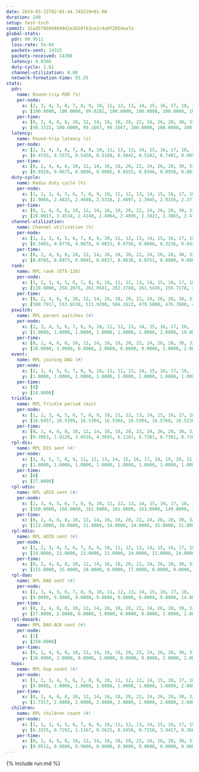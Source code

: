 ```yaml
---
date: 2019-03-15T02:01:44.745219+01:00
duration: 240
setup: test-tsch
commit: 31ad57089d4849d2e2658f63ce2c4a9f205dea7a
global-stats:
  pdr: 99.9511
  loss-rate: 5e-04
  packets-sent: 14315
  packets-received: 14308
  latency: 0.8366
  duty-cycle: 2.61
  channel-utilization: 0.08
  network-formation-time: 93.25
stats:
  pdr:
    name: Round-trip PDR (%)
    per-node:
      x: [2, 3, 4, 5, 6, 7, 8, 9, 10, 11, 12, 13, 14, 15, 16, 17, 18, 19, 20, 21, 22, 23, 24, 25]
      y: [100.0000, 100.0000, 99.8282, 100.0000, 100.0000, 100.0000, 100.0000, 100.0000, 100.0000, 99.8333, 100.0000, 100.0000, 99.8353, 100.0000, 100.0000, 99.8377, 100.0000, 100.0000, 100.0000, 99.8336, 100.0000, 99.6790, 100.0000, 100.0000]
    per-time:
      x: [0, 2, 4, 6, 8, 10, 12, 14, 16, 18, 20, 22, 24, 26, 28, 30, 32, 34, 36, 38, 40, 42, 44, 46, 48, 50, 52, 54, 56, 58, 60, 62, 64, 66, 68, 70, 72, 74, 76, 78, 80, 82, 84, 86, 88, 90, 92, 94, 96, 98, 100, 102, 104, 106, 108, 110, 112, 114, 116, 118, 120, 122, 124, 126, 128, 130, 132, 134, 136, 138, 140, 142, 144, 146, 148, 150, 152, 154, 156, 158, 160, 162, 164, 166, 168, 170, 172, 174, 176, 178, 180, 182, 184, 186, 188, 190, 192, 194, 196, 198, 200, 202, 204, 206, 208, 210, 212, 214, 216, 218, 220, 222, 224, 226, 228, 230, 232, 234, 236, 238, 240]
      y: [98.3333, 100.0000, 99.1667, 99.1667, 100.0000, 100.0000, 100.0000, 100.0000, 100.0000, 100.0000, 100.0000, 100.0000, 100.0000, 100.0000, 100.0000, 100.0000, 100.0000, 100.0000, 100.0000, 100.0000, 100.0000, 100.0000, 100.0000, 100.0000, 100.0000, 100.0000, 100.0000, 100.0000, 100.0000, 100.0000, 99.1667, 100.0000, 100.0000, 100.0000, 100.0000, 100.0000, 100.0000, 100.0000, 100.0000, 100.0000, 100.0000, 100.0000, 100.0000, 100.0000, 100.0000, 100.0000, 100.0000, 100.0000, 100.0000, 100.0000, 100.0000, 100.0000, 100.0000, 100.0000, 100.0000, 100.0000, 100.0000, 100.0000, 100.0000, 100.0000, 100.0000, 100.0000, 100.0000, 100.0000, 100.0000, 100.0000, 100.0000, 100.0000, 100.0000, 100.0000, 100.0000, 100.0000, 100.0000, 100.0000, 100.0000, 100.0000, 100.0000, 100.0000, 100.0000, 100.0000, 100.0000, 100.0000, 100.0000, 100.0000, 100.0000, 100.0000, 100.0000, 100.0000, 100.0000, 100.0000, 100.0000, 100.0000, 100.0000, 99.1667, 100.0000, 100.0000, 100.0000, 100.0000, 100.0000, 100.0000, 100.0000, 100.0000, 100.0000, 100.0000, 100.0000, 100.0000, 100.0000, 100.0000, 100.0000, 99.1667, 100.0000, 100.0000, 100.0000, 100.0000, 100.0000, 100.0000, 100.0000, 100.0000, 100.0000, 100.0000, null]
  latency:
    name: Round-trip latency (s)
    per-node:
      x: [2, 3, 4, 5, 6, 7, 8, 9, 10, 11, 12, 13, 14, 15, 16, 17, 18, 19, 20, 21, 22, 23, 24, 25]
      y: [0.4743, 0.5575, 0.5450, 0.5168, 0.4842, 0.5182, 0.7401, 0.9058, 0.7850, 0.9068, 0.7427, 0.7144, 0.9217, 0.7855, 0.7198, 0.9457, 0.9961, 1.0366, 0.9594, 1.0852, 1.0977, 1.2342, 1.1848, 1.2028]
    per-time:
      x: [0, 2, 4, 6, 8, 10, 12, 14, 16, 18, 20, 22, 24, 26, 28, 30, 32, 34, 36, 38, 40, 42, 44, 46, 48, 50, 52, 54, 56, 58, 60, 62, 64, 66, 68, 70, 72, 74, 76, 78, 80, 82, 84, 86, 88, 90, 92, 94, 96, 98, 100, 102, 104, 106, 108, 110, 112, 114, 116, 118, 120, 122, 124, 126, 128, 130, 132, 134, 136, 138, 140, 142, 144, 146, 148, 150, 152, 154, 156, 158, 160, 162, 164, 166, 168, 170, 172, 174, 176, 178, 180, 182, 184, 186, 188, 190, 192, 194, 196, 198, 200, 202, 204, 206, 208, 210, 212, 214, 216, 218, 220, 222, 224, 226, 228, 230, 232, 234, 236, 238, 240]
      y: [0.9320, 0.8675, 0.8896, 0.9085, 0.8553, 0.8346, 0.8950, 0.8831, 0.8327, 0.8370, 0.8731, 0.8779, 0.8530, 0.9239, 0.8779, 0.8953, 0.8960, 0.8531, 0.8507, 0.8768, 0.8465, 0.8889, 0.8442, 0.8336, 0.8486, 0.9076, 0.8492, 0.8856, 0.9303, 0.8505, 0.9045, 0.8583, 0.8760, 0.8407, 0.8673, 0.8272, 0.8289, 0.8449, 0.8174, 0.8885, 0.8137, 0.8986, 0.8895, 0.8247, 0.8428, 0.8561, 0.8304, 0.8334, 0.8214, 0.8487, 0.8175, 0.8545, 0.8764, 0.8074, 0.8266, 0.8192, 0.7967, 0.7888, 0.8280, 0.8306, 0.8213, 0.8234, 0.8162, 0.7873, 0.8200, 0.8297, 0.8097, 0.8196, 0.8010, 0.7940, 0.7734, 0.8065, 0.8020, 0.7993, 0.8600, 0.7939, 0.7671, 0.8340, 0.8162, 0.8382, 0.7968, 0.8448, 0.7769, 0.8289, 0.7904, 0.8100, 0.8167, 0.7944, 0.8092, 0.7686, 0.8168, 0.7975, 0.7703, 0.7949, 0.8060, 0.7724, 0.8262, 0.7545, 0.8583, 0.8309, 0.8219, 0.8163, 0.8062, 0.8183, 0.8278, 0.7980, 0.8463, 0.8158, 0.8206, 0.8621, 0.8407, 0.8797, 0.8487, 0.8310, 0.8365, 0.8158, 0.8615, 0.8094, 0.8445, 0.9125, null]
  duty-cycle:
    name: Radio duty cycle (%)
    per-node:
      x: [1, 2, 3, 4, 5, 6, 7, 8, 9, 10, 11, 12, 13, 14, 15, 16, 17, 18, 19, 20, 21, 22, 23, 24, 25]
      y: [2.9066, 2.4825, 2.4600, 2.5328, 2.4097, 2.3945, 2.9156, 2.3719, 2.5388, 2.4659, 2.4706, 2.5163, 2.5253, 2.4581, 2.5264, 2.7418, 2.5369, 2.7321, 2.6914, 2.7144, 2.8410, 2.6241, 2.8025, 2.7537, 2.7486]
    per-time:
      x: [0, 2, 4, 6, 8, 10, 12, 14, 16, 18, 20, 22, 24, 26, 28, 30, 32, 34, 36, 38, 40, 42, 44, 46, 48, 50, 52, 54, 56, 58, 60, 62, 64, 66, 68, 70, 72, 74, 76, 78, 80, 82, 84, 86, 88, 90, 92, 94, 96, 98, 100, 102, 104, 106, 108, 110, 112, 114, 116, 118, 120, 122, 124, 126, 128, 130, 132, 134, 136, 138, 140, 142, 144, 146, 148, 150, 152, 154, 156, 158, 160, 162, 164, 166, 168, 170, 172, 174, 176, 178, 180, 182, 184, 186, 188, 190, 192, 194, 196, 198, 200, 202, 204, 206, 208, 210, 212, 214, 216, 218, 220, 222, 224, 226, 228, 230, 232, 234, 236, 238]
      y: [28.0017, 2.4534, 2.4148, 2.4064, 2.4095, 2.3827, 2.3865, 2.4121, 2.3900, 2.3841, 2.3809, 2.3843, 2.3888, 2.3874, 2.4259, 2.3964, 2.4017, 2.3904, 2.3824, 2.3795, 2.3852, 2.3853, 2.3945, 2.3814, 2.3866, 2.3892, 2.3816, 2.3818, 2.3993, 2.4052, 2.3933, 2.3959, 2.3973, 2.3840, 2.3859, 2.3805, 2.3817, 2.3875, 2.3776, 2.3916, 2.4031, 2.3906, 2.4042, 2.4044, 2.3887, 2.3971, 2.4001, 2.3807, 2.3935, 2.3863, 2.4008, 2.3885, 2.3932, 2.3994, 2.3867, 2.3916, 2.3737, 2.3888, 2.3987, 2.3834, 2.4001, 2.3896, 2.3894, 2.3847, 2.4003, 2.3937, 2.3949, 2.3974, 2.3969, 2.3960, 2.3872, 2.3840, 2.3919, 2.3952, 2.3929, 2.3975, 2.3918, 2.3848, 2.3975, 2.3854, 2.3902, 2.3895, 2.3896, 2.3849, 2.3962, 2.3929, 2.3909, 2.3868, 2.3930, 2.4027, 2.3722, 2.3935, 2.3969, 2.3825, 2.3939, 2.3928, 2.3985, 2.3859, 2.3839, 2.3928, 2.4004, 2.3881, 2.4073, 2.3928, 2.3923, 2.3876, 2.3853, 2.3913, 2.3836, 2.3974, 2.4148, 2.3869, 2.3942, 2.3980, 2.3908, 2.4094, 2.4157, 2.3987, 2.4022, 2.4003]
  channel-utilization:
    name: Channel utilization (%)
    per-node:
      x: [1, 2, 3, 4, 5, 6, 7, 8, 9, 10, 11, 12, 13, 14, 15, 16, 17, 18, 19, 20, 21, 22, 23, 24, 25]
      y: [0.3465, 0.0770, 0.0878, 0.0653, 0.0756, 0.0600, 0.3236, 0.0427, 0.0311, 0.0747, 0.0352, 0.0324, 0.1298, 0.0310, 0.0625, 0.1478, 0.0612, 0.0711, 0.0349, 0.0497, 0.0517, 0.0463, 0.0312, 0.0307, 0.0305]
    per-time:
      x: [0, 2, 4, 6, 8, 10, 12, 14, 16, 18, 20, 22, 24, 26, 28, 30, 32, 34, 36, 38, 40, 42, 44, 46, 48, 50, 52, 54, 56, 58, 60, 62, 64, 66, 68, 70, 72, 74, 76, 78, 80, 82, 84, 86, 88, 90, 92, 94, 96, 98, 100, 102, 104, 106, 108, 110, 112, 114, 116, 118, 120, 122, 124, 126, 128, 130, 132, 134, 136, 138, 140, 142, 144, 146, 148, 150, 152, 154, 156, 158, 160, 162, 164, 166, 168, 170, 172, 174, 176, 178, 180, 182, 184, 186, 188, 190, 192, 194, 196, 198, 200, 202, 204, 206, 208, 210, 212, 214, 216, 218, 220, 222, 224, 226, 228, 230, 232, 234, 236, 238]
      y: [0.0785, 0.0973, 0.0845, 0.0827, 0.0838, 0.0751, 0.0800, 0.0867, 0.0782, 0.0778, 0.0740, 0.0778, 0.0824, 0.0788, 0.0961, 0.0806, 0.0861, 0.0797, 0.0771, 0.0757, 0.0787, 0.0782, 0.0795, 0.0757, 0.0769, 0.0789, 0.0756, 0.0762, 0.0848, 0.0880, 0.0825, 0.0821, 0.0805, 0.0776, 0.0782, 0.0767, 0.0764, 0.0797, 0.0753, 0.0824, 0.0841, 0.0799, 0.0867, 0.0876, 0.0796, 0.0840, 0.0857, 0.0766, 0.0830, 0.0784, 0.0843, 0.0794, 0.0804, 0.0868, 0.0783, 0.0816, 0.0734, 0.0802, 0.0819, 0.0772, 0.0843, 0.0812, 0.0812, 0.0784, 0.0854, 0.0808, 0.0814, 0.0810, 0.0811, 0.0801, 0.0780, 0.0775, 0.0804, 0.0834, 0.0820, 0.0853, 0.0785, 0.0766, 0.0827, 0.0791, 0.0804, 0.0815, 0.0822, 0.0778, 0.0841, 0.0797, 0.0814, 0.0786, 0.0823, 0.0858, 0.0734, 0.0830, 0.0834, 0.0765, 0.0817, 0.0803, 0.0843, 0.0793, 0.0776, 0.0821, 0.0851, 0.0798, 0.0858, 0.0789, 0.0806, 0.0793, 0.0790, 0.0804, 0.0772, 0.0836, 0.0909, 0.0805, 0.0840, 0.0868, 0.0828, 0.0886, 0.0902, 0.0828, 0.0844, 0.0840]
  rank:
    name: RPL rank (ETX-128)
    per-node:
      x: [1, 2, 3, 4, 5, 6, 7, 8, 9, 10, 11, 12, 13, 14, 15, 16, 17, 18, 19, 20, 21, 22, 23, 24, 25]
      y: [128.0000, 258.2075, 261.0581, 262.2780, 261.5436, 259.7178, 266.2614, 402.4917, 533.5680, 401.2541, 415.8477, 393.5081, 395.7541, 528.9593, 434.8760, 402.9087, 417.6996, 535.9146, 527.7572, 550.8648, 543.6100, 553.4467, 670.3952, 680.6614, 669.8000]
    per-time:
      x: [0, 2, 4, 6, 8, 10, 12, 14, 16, 18, 20, 22, 24, 26, 28, 30, 32, 34, 36, 38, 40, 42, 44, 46, 48, 50, 52, 54, 56, 58, 60, 62, 64, 66, 68, 70, 72, 74, 76, 78, 80, 82, 84, 86, 88, 90, 92, 94, 96, 98, 100, 102, 104, 106, 108, 110, 112, 114, 116, 118, 120, 122, 124, 126, 128, 130, 132, 134, 136, 138, 140, 142, 144, 146, 148, 150, 152, 154, 156, 158, 160, 162, 164, 166, 168, 170, 172, 174, 176, 178, 180, 182, 184, 186, 188, 190, 192, 194, 196, 198, 200, 202, 204, 206, 208, 210, 212, 214, 216, 218, 220, 222, 224, 226, 228, 230, 232, 234, 236, 238]
      y: [590.7917, 553.6538, 511.9200, 504.1923, 479.5800, 476.7800, 479.9231, 453.1923, 436.6200, 427.8800, 422.1600, 425.4600, 425.5200, 423.7800, 430.0400, 432.2400, 432.9800, 440.3529, 433.3800, 433.4200, 432.2549, 431.2800, 429.1400, 430.2000, 430.8000, 432.7600, 435.7000, 431.4314, 437.0000, 438.3137, 435.3137, 432.8627, 421.7200, 422.4600, 426.3000, 425.7000, 431.2593, 424.5600, 424.1800, 422.4314, 429.8431, 424.0200, 426.5600, 428.9608, 426.9216, 426.8039, 429.4510, 442.2778, 422.8600, 420.8200, 417.9800, 418.3600, 419.0200, 421.9400, 420.5000, 424.9216, 419.0600, 425.8400, 428.0200, 427.4000, 431.1569, 425.9200, 427.6471, 425.6800, 432.3077, 427.2308, 422.5600, 419.7000, 419.5200, 424.8400, 424.3800, 424.0000, 421.8200, 430.5000, 429.4074, 425.6667, 423.8400, 424.9800, 425.9800, 428.4200, 426.9200, 426.9808, 425.8800, 425.1600, 420.0200, 418.9000, 417.4000, 419.7400, 416.9600, 419.2308, 417.1400, 417.5800, 424.4510, 419.4800, 427.0192, 421.8600, 424.0588, 426.1731, 416.5200, 419.2353, 418.1600, 419.3200, 417.0800, 416.5000, 415.3529, 418.5200, 418.4400, 417.8200, 419.0980, 426.7692, 425.8679, 424.8800, 425.8400, 424.8000, 426.0962, 434.2037, 423.6200, 423.4600, 431.2692, 423.1800]
  pswitch:
    name: RPL parent switches (#)
    per-node:
      x: [2, 3, 4, 5, 6, 7, 8, 9, 10, 11, 12, 13, 14, 15, 16, 17, 18, 19, 20, 21, 22, 23, 24, 25]
      y: [1.0000, 1.0000, 1.0000, 1.0000, 1.0000, 1.0000, 2.0000, 10.0000, 4.0000, 3.0000, 6.0000, 4.0000, 6.0000, 2.0000, 1.0000, 3.0000, 6.0000, 4.0000, 5.0000, 2.0000, 4.0000, 9.0000, 12.0000, 6.0000]
    per-time:
      x: [0, 2, 4, 6, 8, 10, 12, 14, 16, 18, 20, 22, 24, 26, 28, 30, 32, 34, 36, 38, 40, 42, 44, 46, 48, 50, 52, 54, 56, 58, 60, 62, 64, 66, 68, 70, 72, 74, 76, 78, 80, 82, 84, 86, 88, 90, 92, 94, 96, 98, 100, 102, 104, 106, 108, 110, 112, 114, 116, 118, 120, 122, 124, 126, 128, 130, 132, 134, 136, 138, 140, 142, 144, 146, 148, 150, 152, 154, 156, 158, 160, 162, 164, 166, 168, 170, 172, 174, 176, 178, 180, 182, 184, 186, 188, 190, 192, 194, 196, 198, 200, 202, 204, 206, 208, 210, 212, 214, 216, 218, 220, 222, 224, 226, 228, 230, 232, 234, 236]
      y: [28.0000, 2.0000, 0.0000, 2.0000, 0.0000, 0.0000, 2.0000, 2.0000, 0.0000, 0.0000, 0.0000, 0.0000, 0.0000, 0.0000, 0.0000, 0.0000, 0.0000, 1.0000, 0.0000, 0.0000, 1.0000, 0.0000, 0.0000, 0.0000, 0.0000, 0.0000, 0.0000, 1.0000, 1.0000, 1.0000, 1.0000, 1.0000, 0.0000, 0.0000, 0.0000, 0.0000, 4.0000, 0.0000, 0.0000, 1.0000, 1.0000, 0.0000, 0.0000, 1.0000, 1.0000, 1.0000, 1.0000, 4.0000, 0.0000, 0.0000, 0.0000, 0.0000, 0.0000, 0.0000, 0.0000, 1.0000, 0.0000, 0.0000, 0.0000, 0.0000, 1.0000, 0.0000, 1.0000, 0.0000, 2.0000, 2.0000, 0.0000, 0.0000, 0.0000, 0.0000, 0.0000, 0.0000, 0.0000, 0.0000, 4.0000, 1.0000, 0.0000, 0.0000, 0.0000, 0.0000, 0.0000, 2.0000, 0.0000, 0.0000, 0.0000, 0.0000, 0.0000, 0.0000, 0.0000, 2.0000, 0.0000, 0.0000, 1.0000, 0.0000, 2.0000, 0.0000, 1.0000, 2.0000, 0.0000, 1.0000, 0.0000, 0.0000, 0.0000, 0.0000, 1.0000, 0.0000, 0.0000, 0.0000, 1.0000, 2.0000, 3.0000, 0.0000, 0.0000, 0.0000, 2.0000, 4.0000, 0.0000, 0.0000, 2.0000]
  event:
    name: RPL joining DAG (#)
    per-node:
      x: [2, 3, 4, 5, 6, 7, 8, 9, 10, 11, 12, 13, 14, 15, 16, 17, 18, 19, 20, 21, 22, 23, 24, 25]
      y: [1.0000, 1.0000, 1.0000, 1.0000, 1.0000, 1.0000, 1.0000, 1.0000, 1.0000, 1.0000, 1.0000, 1.0000, 1.0000, 1.0000, 1.0000, 1.0000, 1.0000, 1.0000, 1.0000, 1.0000, 1.0000, 1.0000, 1.0000, 1.0000]
    per-time:
      x: [0]
      y: [24.0000]
  trickle:
    name: RPL Trickle period (min)
    per-node:
      x: [1, 2, 3, 4, 5, 6, 7, 8, 9, 10, 11, 12, 13, 14, 15, 16, 17, 18, 19, 20, 21, 22, 23, 24, 25]
      y: [16.6457, 16.5395, 16.5304, 16.5304, 16.5304, 16.5769, 16.5236, 16.5344, 16.4179, 16.5510, 16.4388, 16.4808, 16.5421, 16.5491, 16.5344, 16.5228, 16.4304, 16.4734, 16.6023, 16.5880, 16.5067, 16.4987, 16.5660, 16.5779, 16.5916]
    per-time:
      x: [0, 2, 4, 6, 8, 10, 12, 14, 16, 18, 20, 22, 24, 26, 28, 30, 32, 34, 36, 38, 40, 42, 44, 46, 48, 50, 52, 54, 56, 58, 60, 62, 64, 66, 68, 70, 72, 74, 76, 78, 80, 82, 84, 86, 88, 90, 92, 94, 96, 98, 100, 102, 104, 106, 108, 110, 112, 114, 116, 118, 120, 122, 124, 126, 128, 130, 132, 134, 136, 138, 140, 142, 144, 146, 148, 150, 152, 154, 156, 158, 160, 162, 164, 166, 168, 170, 172, 174, 176, 178, 180, 182, 184, 186, 188, 190, 192, 194, 196, 198, 200, 202, 204, 206, 208, 210, 212, 214, 216, 218, 220, 222, 224, 226, 228, 230, 232, 234, 236, 238]
      y: [0.3963, 1.9220, 3.4516, 4.3691, 6.1167, 8.7381, 8.7381, 8.7381, 9.0877, 17.4763, 17.4763, 17.4763, 17.4763, 17.4763, 17.4763, 17.4763, 17.4763, 17.4763, 17.4763, 17.4763, 17.4763, 17.4763, 17.4763, 17.4763, 17.4763, 17.4763, 17.4763, 17.4763, 17.4763, 17.4763, 17.4763, 17.4763, 17.4763, 17.4763, 17.4763, 17.4763, 17.4763, 17.4763, 17.4763, 17.4763, 17.4763, 17.4763, 17.4763, 17.4763, 17.4763, 17.4763, 17.4763, 17.4763, 17.4763, 17.4763, 17.4763, 17.4763, 17.4763, 17.4763, 17.4763, 17.4763, 17.4763, 17.4763, 17.4763, 17.4763, 17.4763, 17.4763, 17.4763, 17.4763, 17.4763, 17.4763, 17.4763, 17.4763, 17.4763, 17.4763, 17.4763, 17.4763, 17.4763, 17.4763, 17.4763, 17.4763, 17.4763, 17.4763, 17.4763, 17.4763, 17.4763, 17.4763, 17.4763, 17.4763, 17.4763, 17.4763, 17.4763, 17.4763, 17.4763, 17.4763, 17.4763, 17.4763, 17.4763, 17.4763, 17.4763, 17.4763, 17.4763, 17.4763, 17.4763, 17.4763, 17.4763, 17.4763, 17.4763, 17.4763, 17.4763, 17.4763, 17.4763, 17.4763, 17.4763, 17.4763, 17.4763, 17.4763, 17.4763, 17.4763, 17.4763, 17.4763, 17.4763, 17.4763, 17.4763, 17.4763]
  rpl-dis:
    name: RPL DIS sent (#)
    per-node:
      x: [3, 4, 5, 7, 8, 9, 11, 12, 13, 14, 15, 16, 17, 18, 19, 20, 21, 22, 23, 24, 25]
      y: [1.0000, 1.0000, 1.0000, 1.0000, 1.0000, 1.0000, 1.0000, 1.0000, 1.0000, 1.0000, 1.0000, 2.0000, 1.0000, 1.0000, 2.0000, 1.0000, 2.0000, 1.0000, 2.0000, 2.0000, 2.0000]
    per-time:
      x: [0]
      y: [27.0000]
  rpl-udio:
    name: RPL uDIO sent (#)
    per-node:
      x: [2, 3, 4, 5, 6, 7, 8, 9, 10, 11, 12, 13, 14, 15, 16, 17, 18, 19, 20, 21, 22, 23, 24, 25]
      y: [160.0000, 166.0000, 162.0000, 161.0000, 163.0000, 149.0000, 173.0000, 165.0000, 157.0000, 173.0000, 173.0000, 166.0000, 170.0000, 164.0000, 165.0000, 162.0000, 174.0000, 168.0000, 164.0000, 166.0000, 165.0000, 164.0000, 167.0000, 169.0000]
    per-time:
      x: [0, 2, 4, 6, 8, 10, 12, 14, 16, 18, 20, 22, 24, 26, 28, 30, 32, 34, 36, 38, 40, 42, 44, 46, 48, 50, 52, 54, 56, 58, 60, 62, 64, 66, 68, 70, 72, 74, 76, 78, 80, 82, 84, 86, 88, 90, 92, 94, 96, 98, 100, 102, 104, 106, 108, 110, 112, 114, 116, 118, 120, 122, 124, 126, 128, 130, 132, 134, 136, 138, 140, 142, 144, 146, 148, 150, 152, 154, 156, 158, 160, 162, 164, 166, 168, 170, 172, 174, 176, 178, 180, 182, 184, 186, 188, 190, 192, 194, 196, 198, 200, 202, 204, 206, 208, 210, 212, 214, 216, 218, 220, 222, 224, 226, 228, 230, 232, 234, 236, 238, 240]
      y: [112.0000, 38.0000, 31.0000, 34.0000, 34.0000, 35.0000, 31.0000, 35.0000, 34.0000, 36.0000, 33.0000, 28.0000, 31.0000, 38.0000, 30.0000, 33.0000, 31.0000, 35.0000, 31.0000, 29.0000, 35.0000, 33.0000, 34.0000, 32.0000, 36.0000, 25.0000, 37.0000, 31.0000, 27.0000, 35.0000, 35.0000, 35.0000, 33.0000, 27.0000, 35.0000, 34.0000, 29.0000, 24.0000, 36.0000, 37.0000, 34.0000, 33.0000, 31.0000, 33.0000, 36.0000, 31.0000, 34.0000, 31.0000, 33.0000, 34.0000, 28.0000, 29.0000, 33.0000, 28.0000, 31.0000, 38.0000, 28.0000, 32.0000, 32.0000, 32.0000, 32.0000, 38.0000, 32.0000, 30.0000, 32.0000, 28.0000, 28.0000, 36.0000, 33.0000, 34.0000, 29.0000, 35.0000, 34.0000, 31.0000, 33.0000, 28.0000, 34.0000, 32.0000, 32.0000, 30.0000, 32.0000, 30.0000, 30.0000, 30.0000, 32.0000, 31.0000, 31.0000, 34.0000, 31.0000, 28.0000, 34.0000, 34.0000, 31.0000, 32.0000, 32.0000, 31.0000, 33.0000, 32.0000, 32.0000, 32.0000, 38.0000, 30.0000, 36.0000, 35.0000, 31.0000, 32.0000, 35.0000, 31.0000, 31.0000, 30.0000, 42.0000, 30.0000, 30.0000, 36.0000, 31.0000, 34.0000, 35.0000, 29.0000, 31.0000, 33.0000, 3.0000]
  rpl-mdio:
    name: RPL mDIO sent (#)
    per-node:
      x: [1, 2, 3, 4, 5, 6, 7, 8, 9, 10, 11, 12, 13, 14, 15, 16, 17, 18, 19, 20, 21, 22, 23, 24, 25]
      y: [24.0000, 22.0000, 22.0000, 21.0000, 24.0000, 21.0000, 24.0000, 20.0000, 20.0000, 20.0000, 20.0000, 20.0000, 21.0000, 20.0000, 20.0000, 22.0000, 20.0000, 22.0000, 21.0000, 20.0000, 21.0000, 23.0000, 21.0000, 20.0000, 21.0000]
    per-time:
      x: [0, 2, 4, 6, 8, 10, 12, 14, 16, 18, 20, 22, 24, 26, 28, 30, 32, 34, 36, 38, 40, 42, 44, 46, 48, 50, 52, 54, 56, 58, 60, 62, 64, 66, 68, 70, 72, 74, 76, 78, 80, 82, 84, 86, 88, 90, 92, 94, 96, 98, 100, 102, 104, 106, 108, 110, 112, 114, 116, 118, 120, 122, 124, 126, 128, 130, 132, 134, 136, 138, 140, 142, 144, 146, 148, 150, 152, 154, 156, 158, 160, 162, 164, 166, 168, 170, 172, 174, 176, 178, 180, 182, 184, 186, 188, 190, 192, 194, 196, 198, 200, 202, 204, 206, 208, 210, 212, 214, 216, 218, 220, 222, 224, 226, 228, 230, 232, 234, 236, 238, 240]
      y: [115.0000, 35.0000, 20.0000, 8.0000, 17.0000, 0.0000, 0.0000, 13.0000, 10.0000, 2.0000, 0.0000, 0.0000, 0.0000, 4.0000, 5.0000, 5.0000, 7.0000, 4.0000, 0.0000, 0.0000, 0.0000, 0.0000, 6.0000, 6.0000, 2.0000, 9.0000, 2.0000, 0.0000, 0.0000, 0.0000, 1.0000, 8.0000, 9.0000, 2.0000, 5.0000, 0.0000, 0.0000, 0.0000, 0.0000, 1.0000, 10.0000, 5.0000, 7.0000, 2.0000, 0.0000, 0.0000, 0.0000, 0.0000, 1.0000, 7.0000, 6.0000, 7.0000, 4.0000, 0.0000, 0.0000, 0.0000, 0.0000, 8.0000, 4.0000, 4.0000, 8.0000, 1.0000, 0.0000, 0.0000, 0.0000, 1.0000, 1.0000, 8.0000, 5.0000, 10.0000, 0.0000, 0.0000, 0.0000, 0.0000, 0.0000, 4.0000, 10.0000, 8.0000, 3.0000, 0.0000, 0.0000, 0.0000, 0.0000, 8.0000, 5.0000, 7.0000, 1.0000, 4.0000, 0.0000, 0.0000, 0.0000, 0.0000, 9.0000, 4.0000, 4.0000, 5.0000, 3.0000, 0.0000, 0.0000, 0.0000, 1.0000, 2.0000, 10.0000, 5.0000, 5.0000, 2.0000, 0.0000, 0.0000, 0.0000, 3.0000, 5.0000, 6.0000, 7.0000, 4.0000, 0.0000, 0.0000, 0.0000, 0.0000, 6.0000, 4.0000, 0.0000]
  rpl-dao:
    name: RPL DAO sent (#)
    per-node:
      x: [2, 3, 4, 5, 6, 7, 8, 9, 10, 11, 12, 13, 14, 15, 16, 17, 18, 19, 20, 21, 22, 23, 24, 25]
      y: [9.0000, 9.0000, 9.0000, 9.0000, 9.0000, 9.0000, 9.0000, 14.0000, 10.0000, 10.0000, 12.0000, 11.0000, 11.0000, 10.0000, 9.0000, 10.0000, 12.0000, 11.0000, 10.0000, 10.0000, 10.0000, 14.0000, 13.0000, 11.0000]
    per-time:
      x: [0, 2, 4, 6, 8, 10, 12, 14, 16, 18, 20, 22, 24, 26, 28, 30, 32, 34, 36, 38, 40, 42, 44, 46, 48, 50, 52, 54, 56, 58, 60, 62, 64, 66, 68, 70, 72, 74, 76, 78, 80, 82, 84, 86, 88, 90, 92, 94, 96, 98, 100, 102, 104, 106, 108, 110, 112, 114, 116, 118, 120, 122, 124, 126, 128, 130, 132, 134, 136, 138, 140, 142, 144, 146, 148, 150, 152, 154, 156, 158, 160, 162, 164, 166, 168, 170, 172, 174, 176, 178, 180, 182, 184, 186, 188, 190, 192, 194, 196, 198, 200, 202, 204, 206, 208, 210, 212, 214, 216, 218, 220, 222, 224, 226, 228, 230, 232, 234, 236]
      y: [27.0000, 2.0000, 0.0000, 1.0000, 0.0000, 0.0000, 2.0000, 2.0000, 0.0000, 0.0000, 0.0000, 0.0000, 0.0000, 0.0000, 17.0000, 2.0000, 0.0000, 2.0000, 0.0000, 0.0000, 1.0000, 1.0000, 2.0000, 0.0000, 0.0000, 0.0000, 0.0000, 1.0000, 15.0000, 3.0000, 2.0000, 2.0000, 0.0000, 0.0000, 1.0000, 0.0000, 6.0000, 0.0000, 0.0000, 1.0000, 1.0000, 1.0000, 5.0000, 8.0000, 2.0000, 2.0000, 2.0000, 3.0000, 0.0000, 0.0000, 3.0000, 0.0000, 0.0000, 0.0000, 1.0000, 2.0000, 1.0000, 10.0000, 1.0000, 2.0000, 3.0000, 0.0000, 2.0000, 0.0000, 4.0000, 2.0000, 0.0000, 0.0000, 1.0000, 1.0000, 1.0000, 8.0000, 2.0000, 1.0000, 6.0000, 1.0000, 1.0000, 0.0000, 0.0000, 2.0000, 0.0000, 2.0000, 1.0000, 1.0000, 1.0000, 5.0000, 3.0000, 1.0000, 6.0000, 3.0000, 1.0000, 1.0000, 0.0000, 1.0000, 3.0000, 0.0000, 2.0000, 2.0000, 1.0000, 4.0000, 5.0000, 1.0000, 4.0000, 1.0000, 2.0000, 0.0000, 0.0000, 1.0000, 3.0000, 2.0000, 3.0000, 0.0000, 1.0000, 2.0000, 9.0000, 5.0000, 2.0000, 0.0000, 3.0000]
  rpl-daoack:
    name: RPL DAO-ACK sent (#)
    per-node:
      x: [1]
      y: [250.0000]
    per-time:
      x: [0, 2, 4, 6, 8, 10, 12, 14, 16, 18, 20, 22, 24, 26, 28, 30, 32, 34, 36, 38, 40, 42, 44, 46, 48, 50, 52, 54, 56, 58, 60, 62, 64, 66, 68, 70, 72, 74, 76, 78, 80, 82, 84, 86, 88, 90, 92, 94, 96, 98, 100, 102, 104, 106, 108, 110, 112, 114, 116, 118, 120, 122, 124, 126, 128, 130, 132, 134, 136, 138, 140, 142, 144, 146, 148, 150, 152, 154, 156, 158, 160, 162, 164, 166, 168, 170, 172, 174, 176, 178, 180, 182, 184, 186, 188, 190, 192, 194, 196, 198, 200, 202, 204, 206, 208, 210, 212, 214, 216, 218, 220, 222, 224, 226, 228, 230, 232, 234, 236]
      y: [26.0000, 2.0000, 0.0000, 1.0000, 0.0000, 0.0000, 2.0000, 2.0000, 0.0000, 0.0000, 0.0000, 0.0000, 0.0000, 0.0000, 17.0000, 2.0000, 0.0000, 2.0000, 0.0000, 0.0000, 1.0000, 1.0000, 2.0000, 0.0000, 0.0000, 0.0000, 0.0000, 1.0000, 15.0000, 3.0000, 2.0000, 2.0000, 0.0000, 0.0000, 1.0000, 0.0000, 6.0000, 0.0000, 0.0000, 1.0000, 1.0000, 1.0000, 5.0000, 8.0000, 2.0000, 2.0000, 2.0000, 3.0000, 0.0000, 0.0000, 3.0000, 0.0000, 0.0000, 0.0000, 1.0000, 2.0000, 1.0000, 10.0000, 1.0000, 2.0000, 3.0000, 0.0000, 2.0000, 0.0000, 4.0000, 2.0000, 0.0000, 0.0000, 1.0000, 1.0000, 1.0000, 8.0000, 2.0000, 1.0000, 6.0000, 1.0000, 1.0000, 0.0000, 0.0000, 2.0000, 0.0000, 2.0000, 1.0000, 1.0000, 1.0000, 5.0000, 3.0000, 1.0000, 6.0000, 3.0000, 1.0000, 1.0000, 0.0000, 1.0000, 3.0000, 0.0000, 2.0000, 2.0000, 1.0000, 4.0000, 5.0000, 1.0000, 4.0000, 1.0000, 2.0000, 0.0000, 0.0000, 1.0000, 3.0000, 2.0000, 3.0000, 0.0000, 1.0000, 2.0000, 8.0000, 6.0000, 2.0000, 0.0000, 3.0000]
  hops:
    name: RPL hop count (#)
    per-node:
      x: [1, 2, 3, 4, 5, 6, 7, 8, 9, 10, 11, 12, 13, 14, 15, 16, 17, 18, 19, 20, 21, 22, 23, 24, 25]
      y: [0.0000, 1.0000, 1.0000, 1.0000, 1.0000, 1.0000, 1.0000, 2.0000, 2.6987, 1.6667, 2.0000, 1.9958, 2.0000, 2.6917, 2.0000, 2.0000, 2.0000, 2.9958, 3.0000, 3.0000, 3.0000, 3.0000, 3.9958, 4.0000, 3.9958]
    per-time:
      x: [0, 2, 4, 6, 8, 10, 12, 14, 16, 18, 20, 22, 24, 26, 28, 30, 32, 34, 36, 38, 40, 42, 44, 46, 48, 50, 52, 54, 56, 58, 60, 62, 64, 66, 68, 70, 72, 74, 76, 78, 80, 82, 84, 86, 88, 90, 92, 94, 96, 98, 100, 102, 104, 106, 108, 110, 112, 114, 116, 118, 120, 122, 124, 126, 128, 130, 132, 134, 136, 138, 140, 142, 144, 146, 148, 150, 152, 154, 156, 158, 160, 162, 164, 166, 168, 170, 172, 174, 176, 178, 180, 182, 184, 186, 188, 190, 192, 194, 196, 198, 200, 202, 204, 206, 208, 210, 212, 214, 216, 218, 220, 222, 224, 226, 228, 230, 232, 234, 236, 238]
      y: [1.7317, 2.0800, 2.0800, 2.0800, 2.0800, 2.0800, 2.0800, 2.0800, 2.0800, 2.0800, 2.0800, 2.0800, 2.0800, 2.0800, 2.0800, 2.0800, 2.0800, 2.0800, 2.0800, 2.0800, 2.0800, 2.0800, 2.0800, 2.0800, 2.0800, 2.0800, 2.0800, 2.0800, 2.0800, 2.0800, 2.0800, 2.0800, 2.0800, 2.0800, 2.0800, 2.0800, 2.1000, 2.1600, 2.1600, 2.1600, 2.2000, 2.2000, 2.2000, 2.2000, 2.2000, 2.2000, 2.2000, 2.2000, 2.2000, 2.2000, 2.2000, 2.2000, 2.2000, 2.2000, 2.2000, 2.2000, 2.2000, 2.2000, 2.2000, 2.2000, 2.2000, 2.2000, 2.2000, 2.2000, 2.2000, 2.2000, 2.2000, 2.2000, 2.2000, 2.2000, 2.2000, 2.2000, 2.2000, 2.2000, 2.2000, 2.2000, 2.2000, 2.2000, 2.2000, 2.2000, 2.2000, 2.2000, 2.2000, 2.2000, 2.2000, 2.2000, 2.2000, 2.2000, 2.2000, 2.2000, 2.2000, 2.2000, 2.2000, 2.2000, 2.2000, 2.2000, 2.2000, 2.2000, 2.2000, 2.2000, 2.2000, 2.2000, 2.2000, 2.2000, 2.2000, 2.2000, 2.2000, 2.2000, 2.2000, 2.2000, 2.2000, 2.2000, 2.2000, 2.2000, 2.2000, 2.2000, 2.2000, 2.2000, 2.2000, 2.2000]
  children:
    name: RPL children count (#)
    per-node:
      x: [1, 2, 3, 4, 5, 6, 7, 8, 9, 10, 11, 12, 13, 14, 15, 16, 17, 18, 19, 20, 21, 22, 23, 24, 25]
      y: [6.3375, 0.7292, 1.1167, 0.5625, 0.5458, 0.7250, 3.9417, 0.3667, 0.0000, 1.1500, 0.0583, 0.0000, 2.0542, 0.0000, 0.4583, 2.5542, 0.3708, 1.3138, 0.0586, 0.5105, 0.6653, 0.4561, 0.0000, 0.0000, 0.0000]
    per-time:
      x: [0, 2, 4, 6, 8, 10, 12, 14, 16, 18, 20, 22, 24, 26, 28, 30, 32, 34, 36, 38, 40, 42, 44, 46, 48, 50, 52, 54, 56, 58, 60, 62, 64, 66, 68, 70, 72, 74, 76, 78, 80, 82, 84, 86, 88, 90, 92, 94, 96, 98, 100, 102, 104, 106, 108, 110, 112, 114, 116, 118, 120, 122, 124, 126, 128, 130, 132, 134, 136, 138, 140, 142, 144, 146, 148, 150, 152, 154, 156, 158, 160, 162, 164, 166, 168, 170, 172, 174, 176, 178, 180, 182, 184, 186, 188, 190, 192, 194, 196, 198, 200, 202, 204, 206, 208, 210, 212, 214, 216, 218, 220, 222, 224, 226, 228, 230, 232, 234, 236, 238]
      y: [0.9512, 0.9600, 0.9600, 0.9600, 0.9600, 0.9600, 0.9600, 0.9600, 0.9600, 0.9600, 0.9600, 0.9600, 0.9600, 0.9600, 0.9600, 0.9600, 0.9600, 0.9600, 0.9600, 0.9600, 0.9600, 0.9600, 0.9600, 0.9600, 0.9600, 0.9600, 0.9600, 0.9600, 0.9600, 0.9600, 0.9600, 0.9600, 0.9600, 0.9600, 0.9600, 0.9600, 0.9600, 0.9600, 0.9600, 0.9600, 0.9600, 0.9600, 0.9600, 0.9600, 0.9600, 0.9600, 0.9600, 0.9600, 0.9600, 0.9600, 0.9600, 0.9600, 0.9600, 0.9600, 0.9600, 0.9600, 0.9600, 0.9600, 0.9600, 0.9600, 0.9600, 0.9600, 0.9600, 0.9600, 0.9600, 0.9600, 0.9600, 0.9600, 0.9600, 0.9600, 0.9600, 0.9600, 0.9600, 0.9600, 0.9600, 0.9600, 0.9600, 0.9600, 0.9600, 0.9600, 0.9600, 0.9600, 0.9600, 0.9600, 0.9600, 0.9600, 0.9600, 0.9600, 0.9600, 0.9600, 0.9600, 0.9600, 0.9600, 0.9600, 0.9600, 0.9600, 0.9600, 0.9600, 0.9600, 0.9600, 0.9600, 0.9600, 0.9600, 0.9600, 0.9600, 0.9600, 0.9600, 0.9600, 0.9600, 0.9600, 0.9600, 0.9600, 0.9600, 0.9600, 0.9600, 0.9600, 0.9600, 0.9600, 0.9600, 0.9600]
---
```


{% include run.md %}
